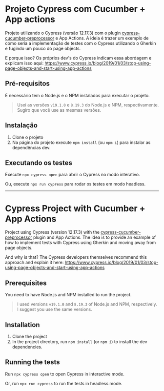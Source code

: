 # Projeto Cypress com Cucumber + App actions

Projeto utilizando o Cypress (versão 12.17.3) com o plugin [cypress-cucumber-preprocessor](https://github.com/badeball/cypress-cucumber-preprocessor) e App Actions.
A ideia é trazer um exemplo de como seria a implementação de testes com o Cypress utilizando o Gherkin e fugindo um pouco do page objects. 

E porque isso? Os próprios dev's do Cypress indicam essa abordagem e explicam isso aqui: https://www.cypress.io/blog/2019/01/03/stop-using-page-objects-and-start-using-app-actions

## Pré-requisitos

É necessário tem o Node.js e o NPM instalados para executar o projeto.

> Usei as versões `v19.1.0` e `8.19.3` do Node.js e NPM, respectivamente. Sugiro que você use as mesmas versões.

## Instalação
1. Clone o projeto
2. Na página do projeto execute `npm install` (ou `npm i`) para instalar as dependências dev.

## Executando os testes

Execute `npx cypress open` para abrir o Cypress no modo interativo.

Ou, execute `npx run cypress` para rodar os testes em modo headless.

____________________

# Cypress Project with Cucumber + App Actions

Project using Cypress (version 12.17.3) with the [cypress-cucumber-preprocessor](https://github.com/badeball/cypress-cucumber-preprocessor) plugin and App Actions.
The idea is to provide an example of how to implement tests with Cypress using Gherkin and moving away from page objects.

And why is that? The Cypress developers themselves recommend this approach and explain it here: https://www.cypress.io/blog/2019/01/03/stop-using-page-objects-and-start-using-app-actions

## Prerequisites

You need to have Node.js and NPM installed to run the project.

> I used versions `v19.1.0` and `8.19.3` of Node.js and NPM, respectively. I suggest you use the same versions.

## Installation
1. Clone the project
2. In the project directory, run `npm install` (or `npm i`) to install the dev dependencies.

## Running the tests

Run `npx cypress open` to open Cypress in interactive mode.

Or, run `npx run cypress` to run the tests in headless mode.

